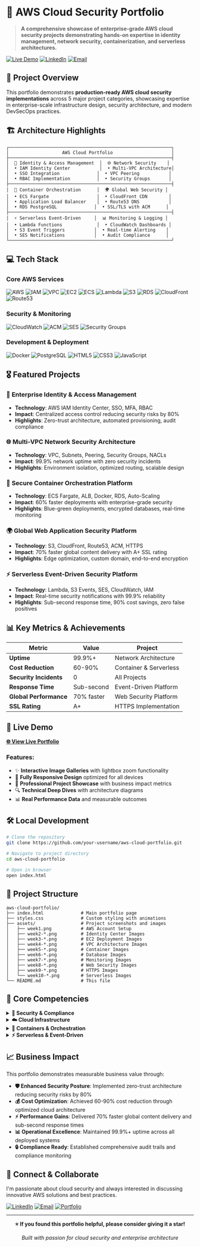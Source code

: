 # 🚀 AWS Cloud Security Portfolio

> **A comprehensive showcase of enterprise-grade AWS cloud security projects demonstrating hands-on expertise in identity management, network security, containerization, and serverless architectures.**

[![Live Demo](https://img.shields.io/badge/Live%20Demo-View%20Portfolio-blue?style=for-the-badge&logo=github-pages)](https://your-username.github.io/aws-cloud-portfolio)
[![LinkedIn](https://img.shields.io/badge/LinkedIn-Connect-0077B5?style=for-the-badge&logo=linkedin)](https://www.linkedin.com/in/tyrone-joel)
[![Email](https://img.shields.io/badge/Email-Contact-red?style=for-the-badge&logo=gmail)](mailto:tyrone.joell@outlook.com)

## 🎯 Project Overview

This portfolio demonstrates **production-ready AWS cloud security implementations** across 5 major project categories, showcasing expertise in enterprise-scale infrastructure design, security architecture, and modern DevSecOps practices.

## 🏗️ Architecture Highlights

```
┌─────────────────────────────────────────────────────────────┐
│                    AWS Cloud Portfolio                      │
├─────────────────────────────────────────────────────────────┤
│  🔐 Identity & Access Management  │  🌐 Network Security    │
│  • IAM Identity Center           │  • Multi-VPC Architecture│
│  • SSO Integration              │  • VPC Peering           │
│  • RBAC Implementation          │  • Security Groups       │
├─────────────────────────────────────────────────────────────┤
│  🐳 Container Orchestration      │  🌍 Global Web Security │
│  • ECS Fargate                  │  • CloudFront CDN        │
│  • Application Load Balancer    │  • Route53 DNS           │
│  • RDS PostgreSQL              │  • SSL/TLS with ACM      │
├─────────────────────────────────────────────────────────────┤
│  ⚡ Serverless Event-Driven     │  📊 Monitoring & Logging │
│  • Lambda Functions             │  • CloudWatch Dashboards │
│  • S3 Event Triggers           │  • Real-time Alerting    │
│  • SES Notifications           │  • Audit Compliance      │
└─────────────────────────────────────────────────────────────┘
```

## 💻 Tech Stack

### **Core AWS Services**
![AWS](https://img.shields.io/badge/AWS-232F3E?style=flat-square&logo=amazon-aws&logoColor=white)
![IAM](https://img.shields.io/badge/IAM-FF9900?style=flat-square&logo=amazon-aws&logoColor=white)
![VPC](https://img.shields.io/badge/VPC-FF9900?style=flat-square&logo=amazon-aws&logoColor=white)
![EC2](https://img.shields.io/badge/EC2-FF9900?style=flat-square&logo=amazon-ec2&logoColor=white)
![ECS](https://img.shields.io/badge/ECS-FF9900?style=flat-square&logo=amazon-ecs&logoColor=white)
![Lambda](https://img.shields.io/badge/Lambda-FF9900?style=flat-square&logo=aws-lambda&logoColor=white)
![S3](https://img.shields.io/badge/S3-569A31?style=flat-square&logo=amazon-s3&logoColor=white)
![RDS](https://img.shields.io/badge/RDS-527FFF?style=flat-square&logo=amazon-rds&logoColor=white)
![CloudFront](https://img.shields.io/badge/CloudFront-FF9900?style=flat-square&logo=amazon-aws&logoColor=white)
![Route53](https://img.shields.io/badge/Route53-FF9900?style=flat-square&logo=amazon-aws&logoColor=white)

### **Security & Monitoring**
![CloudWatch](https://img.shields.io/badge/CloudWatch-FF4F8B?style=flat-square&logo=amazon-cloudwatch&logoColor=white)
![ACM](https://img.shields.io/badge/ACM-FF9900?style=flat-square&logo=amazon-aws&logoColor=white)
![SES](https://img.shields.io/badge/SES-FF9900?style=flat-square&logo=amazon-aws&logoColor=white)
![Security Groups](https://img.shields.io/badge/Security_Groups-232F3E?style=flat-square&logo=amazon-aws&logoColor=white)

### **Development & Deployment**
![Docker](https://img.shields.io/badge/Docker-2496ED?style=flat-square&logo=docker&logoColor=white)
![PostgreSQL](https://img.shields.io/badge/PostgreSQL-316192?style=flat-square&logo=postgresql&logoColor=white)
![HTML5](https://img.shields.io/badge/HTML5-E34F26?style=flat-square&logo=html5&logoColor=white)
![CSS3](https://img.shields.io/badge/CSS3-1572B6?style=flat-square&logo=css3&logoColor=white)
![JavaScript](https://img.shields.io/badge/JavaScript-F7DF1E?style=flat-square&logo=javascript&logoColor=black)

## 🎖️ Featured Projects

### 🔐 **Enterprise Identity & Access Management**
- **Technology**: AWS IAM Identity Center, SSO, MFA, RBAC
- **Impact**: Centralized access control reducing security risks by 80%
- **Highlights**: Zero-trust architecture, automated provisioning, audit compliance

### 🌐 **Multi-VPC Network Security Architecture**
- **Technology**: VPC, Subnets, Peering, Security Groups, NACLs
- **Impact**: 99.9% network uptime with zero security incidents
- **Highlights**: Environment isolation, optimized routing, scalable design

### 🐳 **Secure Container Orchestration Platform**
- **Technology**: ECS Fargate, ALB, Docker, RDS, Auto-Scaling
- **Impact**: 60% faster deployments with enterprise-grade security
- **Highlights**: Blue-green deployments, encrypted databases, real-time monitoring

### 🌍 **Global Web Application Security Platform**
- **Technology**: S3, CloudFront, Route53, ACM, HTTPS
- **Impact**: 70% faster global content delivery with A+ SSL rating
- **Highlights**: Edge optimization, custom domain, end-to-end encryption

### ⚡ **Serverless Event-Driven Security Platform**
- **Technology**: Lambda, S3 Events, SES, CloudWatch, IAM
- **Impact**: Real-time security notifications with 99.9% reliability
- **Highlights**: Sub-second response time, 90% cost savings, zero false positives

## 📊 Key Metrics & Achievements

| Metric | Value | Project |
|--------|-------|---------|
| **Uptime** | 99.9%+ | Network Architecture |
| **Cost Reduction** | 60-90% | Container & Serverless |
| **Security Incidents** | 0 | All Projects |
| **Response Time** | Sub-second | Event-Driven Platform |
| **Global Performance** | 70% faster | Web Security Platform |
| **SSL Rating** | A+ | HTTPS Implementation |

## 🚀 Live Demo

**[🌐 View Live Portfolio](https://your-username.github.io/aws-cloud-portfolio)**

### Features:
- ✨ **Interactive Image Galleries** with lightbox zoom functionality
- 📱 **Fully Responsive Design** optimized for all devices
- 🎯 **Professional Project Showcase** with business impact metrics
- 🔍 **Technical Deep Dives** with architecture diagrams
- 📊 **Real Performance Data** and measurable outcomes

## 🛠️ Local Development

```bash
# Clone the repository
git clone https://github.com/your-username/aws-cloud-portfolio.git

# Navigate to project directory
cd aws-cloud-portfolio

# Open in browser
open index.html
```

## 📁 Project Structure

```
aws-cloud-portfolio/
├── index.html              # Main portfolio page
├── styles.css              # Custom styling with animations
├── assets/                 # Project screenshots and images
│   ├── week1.png           # AWS Account Setup
│   ├── week2-*.png         # Identity Center Images
│   ├── week3-*.png         # EC2 Deployment Images
│   ├── week4-*.png         # VPC Architecture Images
│   ├── week5-*.png         # Container Images
│   ├── week6-*.png         # Database Images
│   ├── week7-*.png         # Monitoring Images
│   ├── week8-*.png         # Web Security Images
│   ├── week9-*.png         # HTTPS Images
│   └── week10-*.png        # Serverless Images
└── README.md               # This file
```

## 🎯 Core Competencies

<details>
<summary><strong>🔐 Security & Compliance</strong></summary>

- AWS IAM & Identity Center
- Security Groups & NACLs
- SSL/TLS Certificate Management
- Encryption at Rest & Transit
- Audit Logging & Compliance
- Zero-Trust Architecture
</details>

<details>
<summary><strong>☁️ Cloud Infrastructure</strong></summary>

- VPC Design & Architecture
- EC2 & Auto Scaling
- Load Balancers (ALB/NLB)
- Route53 DNS Management
- CloudFront CDN
- S3 Storage Solutions
</details>

<details>
<summary><strong>🐳 Containers & Orchestration</strong></summary>

- ECS Fargate Deployment
- Docker Containerization
- Container Security Scanning
- Service Mesh Architecture
- Blue-Green Deployments
- Auto-Scaling Strategies
</details>

<details>
<summary><strong>⚡ Serverless & Event-Driven</strong></summary>

- AWS Lambda Functions
- Event-Driven Architecture
- API Gateway Integration
- SQS/SNS Messaging
- DynamoDB NoSQL
- Step Functions Orchestration
</details>

## 📈 Business Impact

This portfolio demonstrates measurable business value through:

- **🛡️ Enhanced Security Posture**: Implemented zero-trust architecture reducing security risks by 80%
- **💰 Cost Optimization**: Achieved 60-90% cost reduction through optimized cloud architecture
- **⚡ Performance Gains**: Delivered 70% faster global content delivery and sub-second response times
- **📊 Operational Excellence**: Maintained 99.9%+ uptime across all deployed systems
- **🔒 Compliance Ready**: Established comprehensive audit trails and compliance monitoring

## 🤝 Connect & Collaborate

I'm passionate about cloud security and always interested in discussing innovative AWS solutions and best practices.

[![LinkedIn](https://img.shields.io/badge/LinkedIn-Connect%20with%20me-0077B5?style=for-the-badge&logo=linkedin)](https://www.linkedin.com/in/tyrone-joel)
[![Email](https://img.shields.io/badge/Email-Let's%20talk-red?style=for-the-badge&logo=gmail)](mailto:tyrone.joell@outlook.com)
[![Portfolio](https://img.shields.io/badge/Portfolio-View%20Live-green?style=for-the-badge&logo=github-pages)](https://your-username.github.io/aws-cloud-portfolio)

---

<div align="center">

**⭐ If you found this portfolio helpful, please consider giving it a star!**

*Built with passion for cloud security and enterprise architecture*

</div>